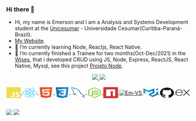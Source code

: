 ### Hi there 👋 
- Hi, my name is Emerson and I am a Analysis and Systems Development student at the [Unicesumar](https://www.unicesumar.edu.br//presencial/) - Universidade Cesumar(Curitiba-Paraná-Brazil).
- [My Website](https://jed2020.github.io/).
- 🌱 I’m currently learning Node, Reactjs, React Native.
- 🔭 I’m currently finished a Trainee for two months(Oct-Dec/2021) in the [Wises](https://www.wises.com.br/), that i developed CRUD using JS, Node, Express, ReactJS, React Native, Mysql, see this project [Projeto Node](https://github.com/Jed2020/projeto-node).
<div align="center">
  <a href="https://github.com/Jed2020">
  <img height="180em" src="https://github-readme-stats.vercel.app/api?username=Jed2020&show_icons=true&theme=dracula&include_all_commits=true&count_private=true"/>
  <img height="180em" src="https://github-readme-stats.vercel.app/api/top-langs/?username=Jed2020&layout=compact&langs_count=7&theme=dracula"/>
</div>
<div style="display: inline_block"><br>
  <img align="center" alt="Em-Js" height="30" width="40" src="https://raw.githubusercontent.com/devicons/devicon/master/icons/javascript/javascript-plain.svg">
  <img align="center" alt="Em-React" height="30" width="40" src="https://raw.githubusercontent.com/devicons/devicon/master/icons/react/react-original.svg">
  <img align="center" alt="Em-HTML" height="30" width="40" src="https://raw.githubusercontent.com/devicons/devicon/master/icons/html5/html5-original.svg">
  <img align="center" alt="Em-CSS" height="30" width="40" src="https://raw.githubusercontent.com/devicons/devicon/master/icons/css3/css3-original.svg">
  <img align="center" alt="Em-Mysql" height="30" width="40" src="https://raw.githubusercontent.com/devicons/devicon/master/icons/mysql/mysql-original.svg">
  <img align="center" alt="Em-Node" height="30" width="40" src="https://raw.githubusercontent.com/devicons/devicon/master/icons/nodejs/nodejs-original.svg">
  <img align="center" alt="Em-NPM" height="30" width="40" src="https://raw.githubusercontent.com/devicons/devicon/master/icons/npm/npm-original.svg">
  <img align="center" alt="Em-VS" height="30" width="40" src="https://raw.githubusercontent.com/devicons/devicon/master/icons/vscode/vscoode-original.svg">
  <img align="center" alt="Em-MUI" height="30" width="40" src="https://raw.githubusercontent.com/devicons/devicon/master/icons/materialui/materialui-original.svg">
  <img align="center" alt="Em-Github" height="30" width="40" src="https://raw.githubusercontent.com/devicons/devicon/master/icons/github/github-original.svg">
  <img align="center" alt="Em-Express" height="30" width="40" src="https://raw.githubusercontent.com/devicons/devicon/master/icons/express/express-original.svg">
</div>
  
  ##
  
  <div> 
  <a href = "mailto:deparisje@gmail.com"><img src="https://img.shields.io/badge/-Gmail-%23333?style=for-the-badge&logo=gmail&logoColor=white" target="_blank"></a>
  <a href="https://www.linkedin.com/in/emerson-deparis-3603501a4/" target="_blank"><img src="https://img.shields.io/badge/-LinkedIn-%230077B5?style=for-the-badge&logo=linkedin&logoColor=white" target="_blank"></a>  
</div>
<!--
**Jed2020/Jed2020** is a ✨ _special_ ✨ repository because its `README.md` (this file) appears on your GitHub profile.

Here are some ideas to get you started:

- 🔭 I’m currently working on ...
- 🌱 I’m currently learning ...
- 👯 I’m looking to collaborate on ...
- 🤔 I’m looking for help with ...
- 💬 Ask me about ...
- 📫 How to reach me: ...
- 😄 Pronouns: ...
- ⚡ Fun fact: ...
-->

